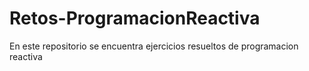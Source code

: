 # Retos-ProgramacionReactiva
En este repositorio se encuentra ejercicios resueltos de programacion reactiva
